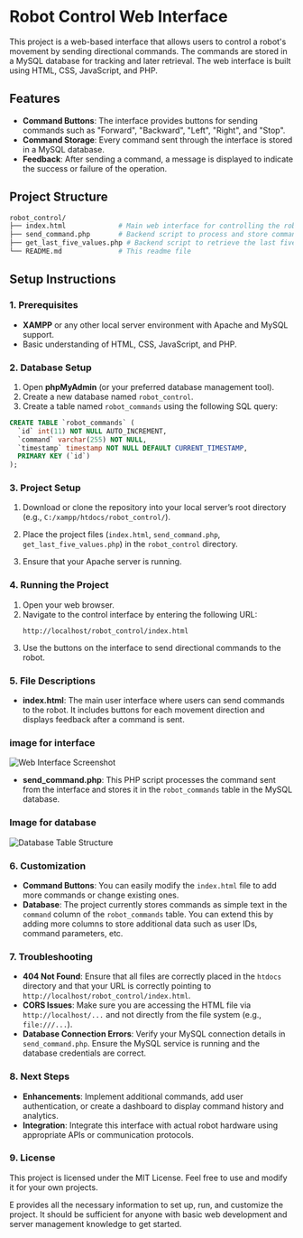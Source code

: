 
# **Robot Control Web Interface**

This project is a web-based interface that allows users to control a robot's movement by sending directional commands. The commands are stored in a MySQL database for tracking and later retrieval. The web interface is built using HTML, CSS, JavaScript, and PHP.

## **Features**

- **Command Buttons**: The interface provides buttons for sending commands such as "Forward", "Backward", "Left", "Right", and "Stop".
- **Command Storage**: Every command sent through the interface is stored in a MySQL database.
- **Feedback**: After sending a command, a message is displayed to indicate the success or failure of the operation.

## **Project Structure**

```bash
robot_control/
├── index.html             # Main web interface for controlling the robot
├── send_command.php       # Backend script to process and store commands
├── get_last_five_values.php # Backend script to retrieve the last five commands (used in second task)
└── README.md              # This readme file
```

## **Setup Instructions**

### **1. Prerequisites**

- **XAMPP** or any other local server environment with Apache and MySQL support.
- Basic understanding of HTML, CSS, JavaScript, and PHP.

### **2. Database Setup**

1. Open **phpMyAdmin** (or your preferred database management tool).
2. Create a new database named `robot_control`.
3. Create a table named `robot_commands` using the following SQL query:

```sql
CREATE TABLE `robot_commands` (
  `id` int(11) NOT NULL AUTO_INCREMENT,
  `command` varchar(255) NOT NULL,
  `timestamp` timestamp NOT NULL DEFAULT CURRENT_TIMESTAMP,
  PRIMARY KEY (`id`)
);
```
### **3. Project Setup**

1. Download or clone the repository into your local server’s root directory (e.g., `C:/xampp/htdocs/robot_control/`).

2. Place the project files (`index.html`, `send_command.php`, `get_last_five_values.php`) in the `robot_control` directory.

3. Ensure that your Apache server is running.

### **4. Running the Project**

1. Open your web browser.
2. Navigate to the control interface by entering the following URL:
   ```
   http://localhost/robot_control/index.html
   ```
3. Use the buttons on the interface to send directional commands to the robot.

### **5. File Descriptions**

- **index.html**: The main user interface where users can send commands to the robot. It includes buttons for each movement direction and displays feedback after a command is sent.
### image for interface
![Web Interface Screenshot](https://github.com/reham-ali102/Robot-Control-and-Command-Monitoring-Interface/blob/main/Interfase.PNG)
- **send_command.php**: This PHP script processes the command sent from the interface and stores it in the `robot_commands` table in the MySQL database.
### Image for database
![Database Table Structure](https://github.com/reham-ali102/Robot-Control-and-Command-Monitoring-Interface/blob/main/Database.PNG)

### **6. Customization**

- **Command Buttons**: You can easily modify the `index.html` file to add more commands or change existing ones.
- **Database**: The project currently stores commands as simple text in the `command` column of the `robot_commands` table. You can extend this by adding more columns to store additional data such as user IDs, command parameters, etc.

### **7. Troubleshooting**

- **404 Not Found**: Ensure that all files are correctly placed in the `htdocs` directory and that your URL is correctly pointing to `http://localhost/robot_control/index.html`.
- **CORS Issues**: Make sure you are accessing the HTML file via `http://localhost/...` and not directly from the file system (e.g., `file:///...`).
- **Database Connection Errors**: Verify your MySQL connection details in `send_command.php`. Ensure the MySQL service is running and the database credentials are correct.

### **8. Next Steps**

- **Enhancements**: Implement additional commands, add user authentication, or create a dashboard to display command history and analytics.
- **Integration**: Integrate this interface with actual robot hardware using appropriate APIs or communication protocols.

### **9. License**

This project is licensed under the MIT License. Feel free to use and modify it for your own projects.

E provides all the necessary information to set up, run, and customize the project. It should be sufficient for anyone with basic web development and server management knowledge to get started.
